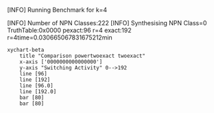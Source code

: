 [INFO] Running Benchmark for k=4


[INFO] Number of NPN Classes:222
[INFO] Synthesising NPN Class=0 TruthTable:0x0000 pexact:96 r=4 exact:192 r=4time=0.030665067831675212min 

```mermaid
xychart-beta
    title "Comparison powertwoexact twoexact"
    x-axis ['0000000000000000']
    y-axis "Switching Activity" 0-->192
    line [96]
    line [192]
    line [96.0]
    line [192.0]
    bar [80]
    bar [80]
```

